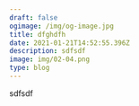 ```yaml
---
draft: false
ogimage: /img/og-image.jpg
title: dfghdfh
date: 2021-01-21T14:52:55.396Z
description: sdfsdf
image: img/02-04.png
type: blog
---
```

sdfsdf